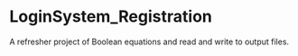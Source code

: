 # LoginSystem_Registration
A refresher project of Boolean equations and read and write to output files.
